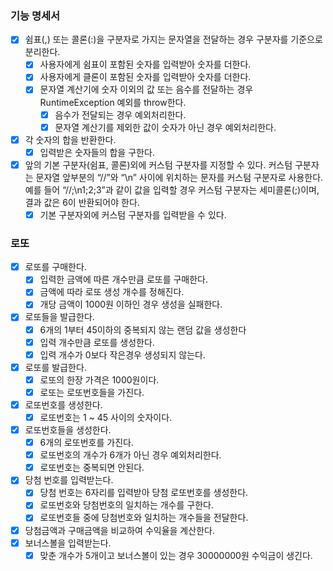 ### 기능 명세서
- [X] 쉼표(,) 또는 콜론(:)을 구분자로 가지는 문자열을 전달하는 경우 구분자를 기준으로 분리한다. 
    - [X] 사용자에게 쉼표이 포함된 숫자를 입력받아 숫자를 더한다.
    - [X] 사용자에게 클론이 포함된 숫자를 입력받아 숫자를 더한다.
    - [X] 문자열 계산기에 숫자 이외의 값 또는 음수를 전달하는 경우 RuntimeException 예외를 throw한다.
        - [X] 음수가 전달되는 경우 예외처리한다.
        - [X] 문자열 계산기를 제외한 값이 숫자가 아닌 경우 예외처리한다. 
- [X] 각 숫자의 합을 반환한다.
    - [X] 입력받은 숫자들의 합을 구한다.
- [X] 앞의 기본 구분자(쉼표, 콜론)외에 커스텀 구분자를 지정할 수 있다. 
        커스텀 구분자는 문자열 앞부분의 “//”와 “\n” 사이에 위치하는 문자를 커스텀 구분자로 사용한다. 
        예를 들어 “//;\n1;2;3”과 같이 값을 입력할 경우 커스텀 구분자는 세미콜론(;)이며, 결과 값은 6이 반환되어야 한다.
    - [X] 기본 구분자외에 커스텀 구분자를 입력받을 수 있다.

### 로또
- [X] 로또를 구매한다.
    - [X] 입력한 금액에 따른 개수만큼 로또를 구매한다.
    - [X] 금액에 따라 로또 생성 개수를 정해진다.
    - [X] 개당 금액이 1000원 이하인 경우 생성을 실패한다.
- [X] 로또들을 발급한다.
    - [X] 6개의 1부터 45이하의 중복되지 않는 랜덤 값을 생성한다
    - [X] 입력 개수만큼 로또를 생성한다.
    - [X] 입력 개수가 0보다 작은경우 생성되지 않는다.
- [X] 로또를 발급한다.
    - [X] 로또의 한장 가격은 1000원이다.
    - [X] 로또는 로또번호들을 가진다.
- [X] 로또번호를 생성한다. 
    - [X] 로또번호는 1 ~ 45 사이의 숫자이다.
- [X] 로또번호들을 생성한다.
    - [X] 6개의 로또번호를 가진다.
    - [X] 로또번호의 개수가 6개가 아닌 경우 예외처리한다. 
    - [X] 로또번호는 중복되면 안된다.
- [X] 당첨 번호를 입력받는다.
    - [X] 당첨 번호는 6자리를 입력받아 당첨 로또번호를 생성한다.
    - [X] 로또번호와 당첨번호의 일치하는 개수를 구한다.
    - [X] 로또번호들 중에 당첨번호와 일치하는 개수들을 전달한다.
- [X] 당첨금액과 구매금액을 비교하여 수익율을 계산한다.
- [X] 보너스볼을 입력받는다.
    - [X] 맞춘 개수가 5개이고 보너스볼이 있는 경우 30000000원 수익금이 생긴다.
